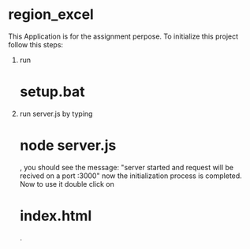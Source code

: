 # region_excel
This Application is for the assignment perpose.
To initialize this project follow this steps:
1. run <h1><b>setup.bat</b></h1>
2. run server.js by typing <h1><b>node server.js</b></h1>, you should see the message: "server started and request will be recived on a port :3000"
now the initialization process is completed. Now to use it double click on <b><h1>index.html</h1></b>.
